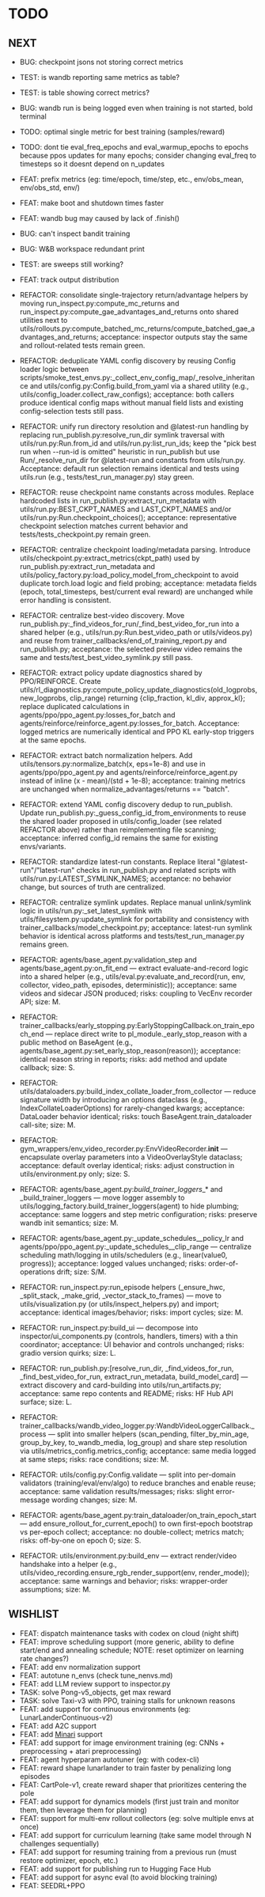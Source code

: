 # TODO

## NEXT

- BUG: checkpoint jsons not storing correct metrics
- TEST: is wandb reporting same metrics as table?
- TEST: is table showing correct metrics?

- BUG: wandb run is being logged even when training is not started, bold terminal
- TODO: optimal single metric for best training (samples/reward)
- TODO: dont tie eval_freq_epochs and eval_warmup_epochs to epochs because ppos updates for many epochs; consider changing eval_freq to timesteps so it doesnt depend on n_updates
- FEAT: prefix metrics (eg: time/epoch, time/step, etc., env/obs_mean, env/obs_std, env/)
- FEAT: make boot and shutdown times faster
- FEAT: wandb bug may caused by lack of .finish()
- BUG: can't inspect bandit training
- BUG: W&B workspace redundant print
- TEST: are sweeps still working?
- FEAT: track output distribution
- REFACTOR: consolidate single-trajectory return/advantage helpers by moving run_inspect.py:compute_mc_returns and run_inspect.py:compute_gae_advantages_and_returns onto shared utilities next to utils/rollouts.py:compute_batched_mc_returns/compute_batched_gae_advantages_and_returns; acceptance: inspector outputs stay the same and rollout-related tests remain green.
- REFACTOR: deduplicate YAML config discovery by reusing Config loader logic between scripts/smoke_test_envs.py:_collect_env_config_map/_resolve_inheritance and utils/config.py:Config.build_from_yaml via a shared utility (e.g., utils/config_loader.collect_raw_configs); acceptance: both callers produce identical config maps without manual field lists and existing config-selection tests still pass.
- REFACTOR: unify run directory resolution and @latest-run handling by replacing run_publish.py:resolve_run_dir symlink traversal with utils/run.py:Run.from_id and utils/run.py:list_run_ids; keep the "pick best run when --run-id is omitted" heuristic in run_publish but use Run/_resolve_run_dir for @latest-run and constants from utils/run.py. Acceptance: default run selection remains identical and tests using utils.run (e.g., tests/test_run_manager.py) stay green.
- REFACTOR: reuse checkpoint name constants across modules. Replace hardcoded lists in run_publish.py:extract_run_metadata with utils/run.py:BEST_CKPT_NAMES and LAST_CKPT_NAMES and/or utils/run.py:Run.checkpoint_choices(); acceptance: representative checkpoint selection matches current behavior and tests/tests_checkpoint.py remain green.
- REFACTOR: centralize checkpoint loading/metadata parsing. Introduce utils/checkpoint.py:extract_metrics(ckpt_path) used by run_publish.py:extract_run_metadata and utils/policy_factory.py:load_policy_model_from_checkpoint to avoid duplicate torch.load logic and field probing; acceptance: metadata fields (epoch, total_timesteps, best/current eval reward) are unchanged while error handling is consistent.
- REFACTOR: centralize best-video discovery. Move run_publish.py:_find_videos_for_run/_find_best_video_for_run into a shared helper (e.g., utils/run.py:Run.best_video_path or utils/videos.py) and reuse from trainer_callbacks/end_of_training_report.py and run_publish.py; acceptance: the selected preview video remains the same and tests/test_best_video_symlink.py still pass.
- REFACTOR: extract policy update diagnostics shared by PPO/REINFORCE. Create utils/rl_diagnostics.py:compute_policy_update_diagnostics(old_logprobs, new_logprobs, clip_range) returning {clip_fraction, kl_div, approx_kl}; replace duplicated calculations in agents/ppo/ppo_agent.py:losses_for_batch and agents/reinforce/reinforce_agent.py:losses_for_batch. Acceptance: logged metrics are numerically identical and PPO KL early-stop triggers at the same epochs.
- REFACTOR: extract batch normalization helpers. Add utils/tensors.py:normalize_batch(x, eps=1e-8) and use in agents/ppo/ppo_agent.py and agents/reinforce/reinforce_agent.py instead of inline (x - mean)/(std + 1e-8); acceptance: training metrics are unchanged when normalize_advantages/returns == "batch".
- REFACTOR: extend YAML config discovery dedup to run_publish. Update run_publish.py:_guess_config_id_from_environments to reuse the shared loader proposed in utils/config_loader (see related REFACTOR above) rather than reimplementing file scanning; acceptance: inferred config_id remains the same for existing envs/variants.
- REFACTOR: standardize latest-run constants. Replace literal "@latest-run"/"latest-run" checks in run_publish.py and related scripts with utils/run.py:LATEST_SYMLINK_NAMES; acceptance: no behavior change, but sources of truth are centralized.
- REFACTOR: centralize symlink updates. Replace manual unlink/symlink logic in utils/run.py:_set_latest_symlink with utils/filesystem.py:update_symlink for portability and consistency with trainer_callbacks/model_checkpoint.py; acceptance: latest-run symlink behavior is identical across platforms and tests/test_run_manager.py remains green.
- REFACTOR: agents/base_agent.py:validation_step and agents/base_agent.py:on_fit_end — extract evaluate-and-record logic into a shared helper (e.g., utils/eval.py:evaluate_and_record(run, env, collector, video_path, episodes, deterministic)); acceptance: same videos and sidecar JSON produced; risks: coupling to VecEnv recorder API; size: M.
- REFACTOR: trainer_callbacks/early_stopping.py:EarlyStoppingCallback.on_train_epoch_end — replace direct write to pl_module._early_stop_reason with a public method on BaseAgent (e.g., agents/base_agent.py:set_early_stop_reason(reason)); acceptance: identical reason string in reports; risks: add method and update callback; size: S.
- REFACTOR: utils/dataloaders.py:build_index_collate_loader_from_collector — reduce signature width by introducing an options dataclass (e.g., IndexCollateLoaderOptions) for rarely-changed kwargs; acceptance: DataLoader behavior identical; risks: touch BaseAgent.train_dataloader call-site; size: M.
- REFACTOR: gym_wrappers/env_video_recorder.py:EnvVideoRecorder.__init__ — encapsulate overlay parameters into a VideoOverlayStyle dataclass; acceptance: default overlay identical; risks: adjust construction in utils/environment.py only; size: S.
- REFACTOR: agents/base_agent.py:_build_trainer_loggers__* and _build_trainer_loggers — move logger assembly to utils/logging_factory.build_trainer_loggers(agent) to hide plumbing; acceptance: same loggers and step metric configuration; risks: preserve wandb init semantics; size: M.
- REFACTOR: agents/base_agent.py:_update_schedules__policy_lr and agents/ppo/ppo_agent.py:_update_schedules__clip_range — centralize scheduling math/logging in utils/schedulers (e.g., linear(value0, progress)); acceptance: logged values unchanged; risks: order-of-operations drift; size: S/M.
- REFACTOR: run_inspect.py:run_episode helpers (_ensure_hwc, _split_stack, _make_grid, _vector_stack_to_frames) — move to utils/visualization.py (or utils/inspect_helpers.py) and import; acceptance: identical images/behavior; risks: import cycles; size: M.
- REFACTOR: run_inspect.py:build_ui — decompose into inspector/ui_components.py (controls, handlers, timers) with a thin coordinator; acceptance: UI behavior and controls unchanged; risks: gradio version quirks; size: L.
- REFACTOR: run_publish.py:[resolve_run_dir, _find_videos_for_run, _find_best_video_for_run, extract_run_metadata, build_model_card] — extract discovery and card-building into utils/run_artifacts.py; acceptance: same repo contents and README; risks: HF Hub API surface; size: L.
- REFACTOR: trainer_callbacks/wandb_video_logger.py:WandbVideoLoggerCallback._process — split into smaller helpers (scan_pending, filter_by_min_age, group_by_key, to_wandb_media, log_group) and share step resolution via utils/metrics_config.metrics_config; acceptance: same media logged at same steps; risks: race conditions; size: M.
- REFACTOR: utils/config.py:Config.validate — split into per-domain validators (training/eval/env/algo) to reduce branches and enable reuse; acceptance: same validation results/messages; risks: slight error-message wording changes; size: M.
- REFACTOR: agents/base_agent.py:train_dataloader/on_train_epoch_start — add ensure_rollout_for_current_epoch() to own first-epoch bootstrap vs per-epoch collect; acceptance: no double-collect; metrics match; risks: off-by-one on epoch 0; size: S.
- REFACTOR: utils/environment.py:build_env — extract render/video handshake into a helper (e.g., utils/video_recording.ensure_rgb_render_support(env, render_mode)); acceptance: same warnings and behavior; risks: wrapper-order assumptions; size: M.

## WISHLIST

- FEAT: dispatch maintenance tasks with codex on cloud (night shift)
- FEAT: improve scheduling support (more generic, ability to define start/end and annealing schedule; NOTE: reset optimizer on learning rate changes?)
- FEAT: add env normalization support 
- FEAT: autotune n_envs (check tune_nenvs.md)
- FEAT: add LLM review support to inspector.py
- TASK: solve Pong-v5_objects, get max reward
- TASK: solve Taxi-v3 with PPO, training stalls for unknown reasons
- FEAT: add support for continuous environments (eg: LunarLanderContinuous-v2)
- FEAT: add A2C support
- FEAT: add [Minari](https://minari.farama.org/) support
- FEAT: add support for image environment training (eg: CNNs + preprocessing + atari preprocessing)
- FEAT: agent hyperparam autotuner (eg: with codex-cli)
- FEAT: reward shape lunarlander to train faster by penalizing long episodes
- FEAT: CartPole-v1, create reward shaper that prioritizes centering the pole
- FEAT: add support for dynamics models (first just train and monitor them, then leverage them for planning)
- FEAT: support for multi-env rollout collectors (eg: solve multiple envs at once)
- FEAT: add support for curriculum learning (take same model through N challenges sequentially)
- FEAT: add support for resuming training from a previous run (must restore optimizer, epoch, etc.)
- FEAT: add support for publishing run to Hugging Face Hub
- FEAT: add support for async eval (to avoid blocking training)
- FEAT: SEEDRL+PPO
